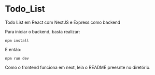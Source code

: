 # Todo_List
Todo List em React com NextJS e Express como backend

Para iniciar o backend, basta realizar:
```
npm install
```
E então: 
```
npm run dev
```

Como o frontend funciona em next, leia o README preesnte no diretório.
